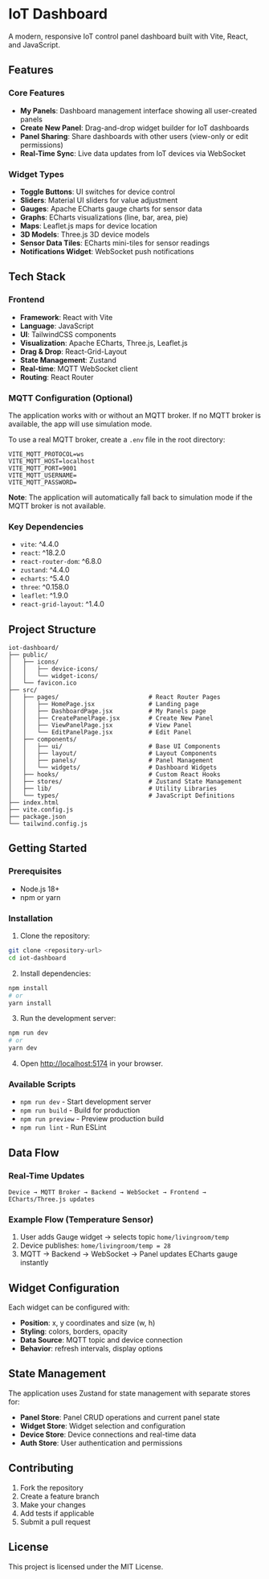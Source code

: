 # IoT Dashboard

A modern, responsive IoT control panel dashboard built with Vite, React, and JavaScript.

## Features

### Core Features
- **My Panels**: Dashboard management interface showing all user-created panels
- **Create New Panel**: Drag-and-drop widget builder for IoT dashboards
- **Panel Sharing**: Share dashboards with other users (view-only or edit permissions)
- **Real-Time Sync**: Live data updates from IoT devices via WebSocket

### Widget Types
- **Toggle Buttons**: UI switches for device control
- **Sliders**: Material UI sliders for value adjustment
- **Gauges**: Apache ECharts gauge charts for sensor data
- **Graphs**: ECharts visualizations (line, bar, area, pie)
- **Maps**: Leaflet.js maps for device location
- **3D Models**: Three.js 3D device models
- **Sensor Data Tiles**: ECharts mini-tiles for sensor readings
- **Notifications Widget**: WebSocket push notifications

## Tech Stack

### Frontend
- **Framework**: React with Vite
- **Language**: JavaScript
- **UI**: TailwindCSS components
- **Visualization**: Apache ECharts, Three.js, Leaflet.js
- **Drag & Drop**: React-Grid-Layout
- **State Management**: Zustand
- **Real-time**: MQTT WebSocket client
- **Routing**: React Router

### MQTT Configuration (Optional)
The application works with or without an MQTT broker. If no MQTT broker is available, the app will use simulation mode.

To use a real MQTT broker, create a `.env` file in the root directory:
```env
VITE_MQTT_PROTOCOL=ws
VITE_MQTT_HOST=localhost
VITE_MQTT_PORT=9001
VITE_MQTT_USERNAME=
VITE_MQTT_PASSWORD=
```

**Note**: The application will automatically fall back to simulation mode if the MQTT broker is not available.

### Key Dependencies
- `vite`: ^4.4.0
- `react`: ^18.2.0
- `react-router-dom`: ^6.8.0
- `zustand`: ^4.4.0
- `echarts`: ^5.4.0
- `three`: ^0.158.0
- `leaflet`: ^1.9.0
- `react-grid-layout`: ^1.4.0

## Project Structure

```
iot-dashboard/
├── public/
│   ├── icons/
│   │   ├── device-icons/
│   │   └── widget-icons/
│   └── favicon.ico
├── src/
│   ├── pages/                         # React Router Pages
│   │   ├── HomePage.jsx               # Landing page
│   │   ├── DashboardPage.jsx          # My Panels page
│   │   ├── CreatePanelPage.jsx        # Create New Panel
│   │   ├── ViewPanelPage.jsx          # View Panel
│   │   └── EditPanelPage.jsx          # Edit Panel
│   ├── components/
│   │   ├── ui/                        # Base UI Components
│   │   ├── layout/                    # Layout Components
│   │   ├── panels/                    # Panel Management
│   │   └── widgets/                   # Dashboard Widgets
│   ├── hooks/                         # Custom React Hooks
│   ├── stores/                        # Zustand State Management
│   ├── lib/                           # Utility Libraries
│   └── types/                         # JavaScript Definitions
├── index.html
├── vite.config.js
├── package.json
└── tailwind.config.js
```

## Getting Started

### Prerequisites
- Node.js 18+ 
- npm or yarn

### Installation

1. Clone the repository:
```bash
git clone <repository-url>
cd iot-dashboard
```

2. Install dependencies:
```bash
npm install
# or
yarn install
```

3. Run the development server:
```bash
npm run dev
# or
yarn dev
```

4. Open [http://localhost:5174](http://localhost:5174) in your browser.

### Available Scripts

- `npm run dev` - Start development server
- `npm run build` - Build for production
- `npm run preview` - Preview production build
- `npm run lint` - Run ESLint

## Data Flow

### Real-Time Updates
```
Device → MQTT Broker → Backend → WebSocket → Frontend → ECharts/Three.js updates
```

### Example Flow (Temperature Sensor)
1. User adds Gauge widget → selects topic `home/livingroom/temp`
2. Device publishes: `home/livingroom/temp = 28`
3. MQTT → Backend → WebSocket → Panel updates ECharts gauge instantly

## Widget Configuration

Each widget can be configured with:
- **Position**: x, y coordinates and size (w, h)
- **Styling**: colors, borders, opacity
- **Data Source**: MQTT topic and device connection
- **Behavior**: refresh intervals, display options

## State Management

The application uses Zustand for state management with separate stores for:
- **Panel Store**: Panel CRUD operations and current panel state
- **Widget Store**: Widget selection and configuration
- **Device Store**: Device connections and real-time data
- **Auth Store**: User authentication and permissions

## Contributing

1. Fork the repository
2. Create a feature branch
3. Make your changes
4. Add tests if applicable
5. Submit a pull request

## License

This project is licensed under the MIT License.
